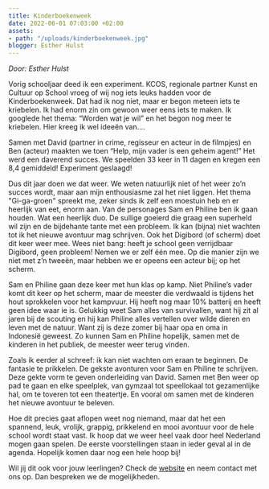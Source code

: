 ```yaml
---
title: Kinderboekenweek
date: 2022-06-01 07:03:00 +02:00
assets:
- path: "/uploads/kinderboekenweek.jpg"
blogger: Esther Hulst
---
```


*Door: Esther Hulst*

Vorig schooljaar deed ik een experiment. KCOS, regionale partner Kunst en Cultuur op School vroeg of wij nog iets leuks hadden voor de Kinderboekenweek. Dat had ik nog niet, maar er begon meteen iets te kriebelen. Ik had enorm zin om gewoon weer eens iets te maken. Ik googlede het thema: “Worden wat je wil” en het begon nog meer te kriebelen. Hier kreeg ik wel ideeën van….

Samen met David (partner in crime, regisseur en acteur in de filmpjes) en Ben (acteur) maakten we toen “Help, mijn vader is een geheim agent!” Het werd een daverend succes. We speelden 33 keer in 11 dagen en kregen een 8,4 gemiddeld! Experiment geslaagd!

Dus dit jaar doen we dat weer. We weten natuurlijk niet of het weer zo’n succes wordt, maar aan mijn enthousiasme zal het niet liggen. Het thema "Gi-ga-groen" spreekt me, zeker sinds ik zelf een moestuin heb en er heerlijk van eet, enorm aan. Van de personages Sam en Philine ben ik gaan houden. Wat een heerlijk duo. De sullige goeierd die graag een superheld wil zijn en de bijdehante tante met een probleem. Ik kan (bijna) niet wachten tot ik het nieuwe avontuur mag schrijven. Ook het Digibord (of scherm) doet dit keer weer mee. Wees niet bang: heeft je school geen verrijdbaar Digibord, geen probleem! Nemen we er zelf één mee. Op die manier zijn we niet met z’n tweeën, maar hebben we er opeens een acteur bij; op het scherm.

Sam en Philine gaan deze keer met hun klas op kamp. Niet Philine’s vader komt dit keer op het scherm, maar de meester die verdwaald is tijdens het hout sprokkelen voor het kampvuur. Hij heeft nog maar 10% batterij en heeft geen idee waar ie is. Gelukkig weet Sam alles van survivallen, want hij zit al jaren bij de scouting en hij kan Philine alles vertellen over wilde dieren en leven met de natuur. Want zij is deze zomer bij haar opa en oma in Indonesië geweest. Zo kunnen Sam en Philine hopelijk, samen met de kinderen in het publiek, de meester weer terug vinden.

Zoals ik eerder al schreef: ik kan niet wachten om eraan te beginnen. De fantasie te prikkelen. De gekste avonturen voor Sam en Philine te schrijven. Deze gekte vorm te geven onderleiding van David. Samen met Ben weer op pad te gaan en elke speelplek, van gymzaal tot speellokaal tot gezamenlijke hal, om te toveren tot een theatertje. En vooral om samen met de kinderen het nieuwe avontuur te beleven.

Hoe dit precies gaat aflopen weet nog niemand, maar dat het een spannend, leuk, vrolijk, grappig, prikkelend en mooi avontuur voor de hele school wordt staat vast. Ik hoop dat we weer heel vaak door heel Nederland mogen gaan spelen. De eerste voorstellingen staan in ieder geval al in de agenda. Hopelijk komen daar nog een hele hoop bij!

Wil jij dit ook voor jouw leerlingen? Check de [website](https://www.opde1sterij.nl/theatergroep-zwerm/help-onze-meester-is-verdwaald/) en neem contact met ons op. Dan bespreken we de mogelijkheden.